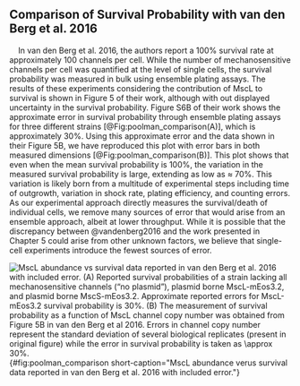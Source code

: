 ## Comparison of Survival Probability with van den Berg et al. 2016

&nbsp;&nbsp;&nbsp;&nbsp;In van den Berg et al. 2016, the authors report a
100% survival rate at approximately 100 channels per cell. While the number
of mechanosensitive channels per cell was quantified at the level of single
cells, the survival probability was measured in bulk using ensemble plating
assays. The results of these experiments considering the contribution of MscL
to survival is shown in Figure 5 of their work, although with out displayed
uncertainty in the survival probability. Figure S6B of their work shows the
approximate error in survival probability through ensemble plating assays for
three different strains [@Fig:poolman_comparison(A)], which is approximately
30%. Using this approximate error and the data shown in their Figure 5B, we
have reproduced this plot with error bars in both measured dimensions
[@Fig:poolman_comparison(B)]. This plot shows that even when the mean
survival probability is 100\%, the variation in the measured survival
probability is large, extending as low as $\approx$ 70\%. This variation is likely born
from a multitude of experimental steps including time of outgrowth, variation
in shock rate, plating efficiency, and counting errors. As our experimental
approach directly measures the survival/death of individual cells, we remove
many sources of error that would arise from an ensemble approach, albeit at
lower throughput. While it is possible that the discrepancy between @vandenberg2016
and the work presented in Chapter 5 could arise from other unknown
factors, we believe that single-cell experiments introduce the fewest sources
of error.

![**MscL abundance vs survival data reported in van den Berg et al. 2016 with
included error.** (A) Reported survival probabilities of a strain lacking all
mechanosensitive channels (“no plasmid”), plasmid borne MscL-mEos3.2, and
plasmid borne MscS-mEos3.2. Approximate reported errors for MscL-mEos3.2
survival probability is 30\%. (B) The measurement of survival probability as a
function of MscL channel copy number was obtained from Figure 5B in van den
Berg et al 2016. Errors in channel copy number represent the standard
deviation of several biological replicates (present in original figure) while
the error in survival probability is taken as  $\approx$
30\%.](ch9_figS13){#fig:poolman_comparison
short-caption="MscL abundance verus survival data reported in van den Berg et
al. 2016 with included error."}
